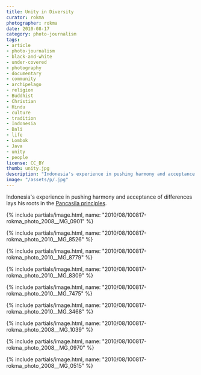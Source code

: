 ```yaml
---
title: Unity in Diversity
curator: rokma
photographer: rokma
date: 2010-08-17
category: photo-journalism
tags:
- article
- photo-journalism
- black-and-white
- under-covered
- photography
- documentary
- community
- archipelago
- religion
- Buddhist
- Christian
- Hindu
- culture
- tradition
- Indonesia
- Bali
- life
- Lombok
- Java
- unity
- people
license: CC_BY
thumb: unity.jpg
description: "Indonesia's experience in pushing harmony and acceptance of differences lays his roots in the Pancasila principles."
image: "/assets/p/.jpg"
---
```

Indonesia's experience in pushing harmony and acceptance of differences lays his roots in the [Pancasila principles](https://en.wikipedia.org/wiki/Pancasila_(politics)).   

{% include partials/image.html, name: "2010/08/100817-rokma_photo_2008__MG_0901" %}

{% include partials/image.html, name: "2010/08/100817-rokma_photo_2010__MG_8526" %}

{% include partials/image.html, name: "2010/08/100817-rokma_photo_2010__MG_8779" %}

{% include partials/image.html, name: "2010/08/100817-rokma_photo_2010__MG_8309" %}

{% include partials/image.html, name: "2010/08/100817-rokma_photo_2010__MG_7475" %}

{% include partials/image.html, name: "2010/08/100817-rokma_photo_2010__MG_3468" %}

{% include partials/image.html, name: "2010/08/100817-rokma_photo_2008__MG_1039" %}

{% include partials/image.html, name: "2010/08/100817-rokma_photo_2008__MG_0970" %}

{% include partials/image.html, name: "2010/08/100817-rokma_photo_2008__MG_0515" %}
